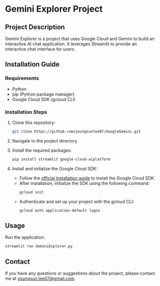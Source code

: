 # Gemini Explorer Project

## Project Description
Gemini Explorer is a project that uses Google Cloud and Gemini to build an interactive AI chat application. It leverages Streamlit to provide an interactive chat interface for users.

## Installation Guide

### Requirements
- Python 
- pip (Python package manager)
- Google Cloud SDK (gcloud CLI) 

### Installation Steps

1. Clone this repository:
    ```bash
    git clone https://github.com/youngsunlee07/GoogleGemini.git
    ```

2. Navigate to the project directory 

3. Install the required packages:
    ```bash
    pip install streamlit google-cloud-aiplatform
    ```

4. Install and initialize the Google Cloud SDK:
    - Follow the [official installation guide](https://cloud.google.com/sdk/docs/install) to install the Google Cloud SDK.
    - After installation, initialize the SDK using the following command:
      ```bash
      gcloud init
      ```
    - Authenticate and set up your project with the gcloud CLI:
      ```bash
      gcloud auth application-default login 
      ```

## Usage

Run the application:
```bash
streamlit run GeminiExplorer.py
```

## Contact 

If you have any questions or suggestions about the project, please contact me at youngsun.lee07@gmail.com.
